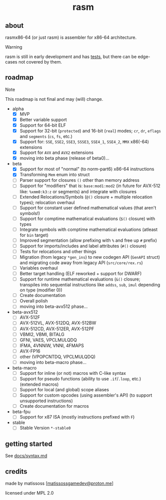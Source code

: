 <div align=center>
    <h1>rasm</h1>
</div>

## about

rasmx86-64 (or just rasm) is assembler for x86-64 architecture.

> [!WARNING]
> rasm is still in early development and has [tests](tests), but there can be edge-cases not covered by them.

## roadmap

> [!NOTE]
> This roadmap is not final and may (will) change.

- alpha
    - [x] MVP
    - [x] Better variable support
    - [x] Support for 64-bit ELF
    - [x] Support for 32-bit (`protected`) and 16-bit (`real`) modes; `cr`, `dr`, `eflags` and `segments` (`cs`, `fs`, etc.)
    - [x] Support for: `SSE`, `SSE2`, `SSE3`, `SSSE3`, `SSE4_1`, `SSE4_2`, `MMX` x86(-64) extensions
    - [x] Support for `AVX` and `AVX2` extensions
    - [x] moving into beta phase (release of beta0)...
- beta
    - [x] Support for most of "normal" (to norm-part6) x86-64 instructions
    - [x] Transforming `Mem` enum into struct
    - [ ] Parser support for closures `()` other than memory address
    - [ ] Support for "modifiers" that is: `base:mod1:mod2` (in future for AVX-512 like: `%xmm0:k3:z` or segments) and integrate with closures
    - [ ] Extended Relocations/Symbols (`@()` closure + multiple relocation types); relocation overhaul
    - [ ] Support for constant user defined mathematical values (that aren't symbols!)
    - [ ] Support for comptime mathematical evaluations (`$()` closure) with types
    - [ ] Integrate symbols with comptime mathematical evaluations (atleast for `bin` target)
    - [ ] Improved segmentation (allow prefixing with `%` and free up `#` prefix)
    - [ ] Support for imports/includes and label attributes (`#()` closure)
    - [ ] Tests for relocations and other things
    - [ ] Migration (from legacy `*gen_ins`) to new codegen API (`GenAPI` struct) and migrating code away from legacy API (`src/core/rex.rs`)
    - [ ] Variables overhaul
    - [ ] Better target handling (ELF reworked + support for DWARF)
    - [ ] Support for runtime mathematical evaluations (`&()` closure; transpiles into sequential instructions like `addss`, `sub`, `imul` depending on type (modifier 0))
    - [ ] Create documentation
    - [ ] Overall polish
    - [ ] moving into beta-avx512 phase...
- beta-avx512
    - [ ] AVX-512F
    - [ ] AVX-512VL, AVX-512DQ, AVX-512BW
    - [ ] AVX-512CD, AVX-512ER, AVX-512PF
    - [ ] VBMI2, VBMI, BITALG
    - [ ] GFNI, VAES, VPCLMULQDQ
    - [ ] IFMA, 4VNNIW, VNNI, 4FMAPS
    - [ ] AVX-FP16
    - [ ] other (VPOPCNTDQ, VPCLMULQDQ)
    - [ ] moving into beta-macro phase...
- beta-macro
    - [ ] Support for inline (or not) macros with C-like syntax
    - [ ] Support for pseudo functions (ability to use `.if`/`.loop`, etc.) (extended macros)
    - [ ] Support for local (and global) scope aliases
    - [ ] Support for custom opcodes (using assembler's API) (to support unsupported instructions)
    - [ ] Create documentation for macros
- beta-fpu
    - [ ] Support for x87 ISA (mostly instructions prefixed with `F`)
- stable
    - [ ] Stable Version `*-stable0`

## getting started

See [docs/syntax.md](docs/syntax.md)

## credits

made by matissoss [matissossgamedev@proton.me]

licensed under MPL 2.0
